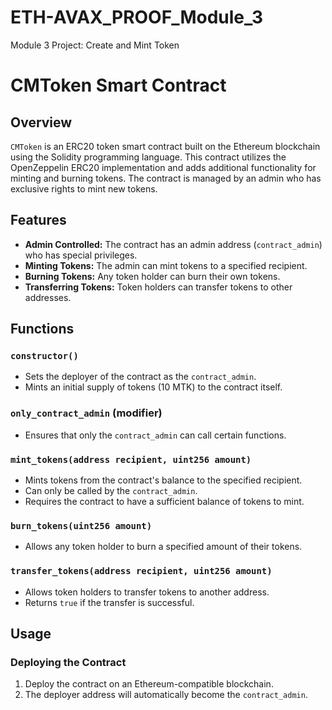 # ETH-AVAX_PROOF_Module_3
Module 3 Project: Create and Mint Token

# CMToken Smart Contract

## Overview
`CMToken` is an ERC20 token smart contract built on the Ethereum blockchain using the Solidity programming language. This contract utilizes the OpenZeppelin ERC20 implementation and adds additional functionality for minting and burning tokens. The contract is managed by an admin who has exclusive rights to mint new tokens.

## Features
- **Admin Controlled:** The contract has an admin address (`contract_admin`) who has special privileges.
- **Minting Tokens:** The admin can mint tokens to a specified recipient.
- **Burning Tokens:** Any token holder can burn their own tokens.
- **Transferring Tokens:** Token holders can transfer tokens to other addresses.

## Functions

### `constructor()`
- Sets the deployer of the contract as the `contract_admin`.
- Mints an initial supply of tokens (10 MTK) to the contract itself.

### `only_contract_admin` (modifier)
- Ensures that only the `contract_admin` can call certain functions.

### `mint_tokens(address recipient, uint256 amount)`
- Mints tokens from the contract's balance to the specified recipient.
- Can only be called by the `contract_admin`.
- Requires the contract to have a sufficient balance of tokens to mint.

### `burn_tokens(uint256 amount)`
- Allows any token holder to burn a specified amount of their tokens.

### `transfer_tokens(address recipient, uint256 amount)`
- Allows token holders to transfer tokens to another address.
- Returns `true` if the transfer is successful.

## Usage

### Deploying the Contract
1. Deploy the contract on an Ethereum-compatible blockchain.
2. The deployer address will automatically become the `contract_admin`.

